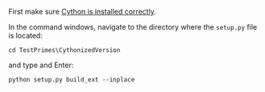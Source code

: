 
First make sure [Cython is installed correctly](../../Notes/CythonForWindows.md). 

In the command windows, navigate to the directory 
where the `setup.py` file is located:

    cd TestPrimes\CythonizedVersion

and type and Enter:

    python setup.py build_ext --inplace